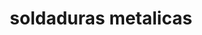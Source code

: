 ---
title: "soldaduras metalicas"
url: /villarrica/soldaduras-metalicas/
shop: reparación de automóviles
---